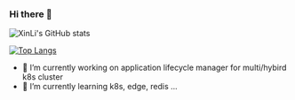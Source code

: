 ### Hi there 👋

<!--
**DanielXLee/DanielXLee** is a ✨ _special_ ✨ repository because its `README.md` (this file) appears on your GitHub profile.

Here are some ideas to get you started:

- 🔭 I’m currently working on ...
- 🌱 I’m currently learning ...
- 👯 I’m looking to collaborate on ...
- 🤔 I’m looking for help with ...
- 💬 Ask me about ...
- 📫 How to reach me: ...
- 😄 Pronouns: ...
- ⚡ Fun fact: ...
-->

![XinLi's GitHub stats](https://github-readme-stats.vercel.app/api?username=DanielXLee&theme=cobalt&show_icons=true&count_private=true)

[![Top Langs](https://github-readme-stats.vercel.app/api/top-langs/?username=DanielXLee&layout=compact)](https://github.com/anuraghazra/github-readme-stats)

- 🔭 I’m currently working on application lifecycle manager for multi/hybird k8s cluster
- 🌱 I’m currently learning k8s, edge, redis ...
